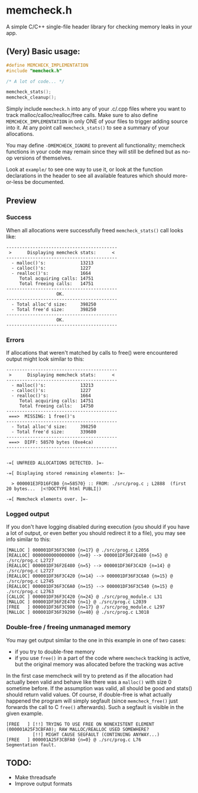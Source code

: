 # memcheck.h

A simple C/C++ single-file header library for checking memory leaks in your app.

## (Very) Basic usage:
```c
#define MEMCHECK_IMPLEMENTATION
#include "memcheck.h"

/* A lot of code... */

memcheck_stats();
memcheck_cleanup();
```

Simply include `memcheck.h` into any of your .c/.cpp files where you want to track
malloc/calloc/realloc/free calls. Make sure to also define `MEMCHECK_IMPLEMENTATION` in only ONE of your files to trigger adding source into it. At any point call `memcheck_stats()` to see a summary of your allocations.

You may define `-DMEMCHECK_IGNORE` to prevent all functionality; memcheck functions in your
code may remain since they will still be defined but as no-op versions of themselves.

Look at `example/` to see one way to use it, or look at the function declarations in the header to see all available features which should more-or-less be documented.

## Preview

### Success
When all allocations were successfully freed `memcheck_stats()` call looks like:
```
------------------------------------------
 >      Displaying memcheck stats:      <
------------------------------------------
  - malloc()'s:             13213
  - calloc()'s:             1227
  - realloc()'s:            1664
     Total acquiring calls: 14751
     Total freeing calls:   14751
------------------------------------------
                   OK.
------------------------------------------
  - Total alloc'd size:     398250
  - Total free'd size:      398250
------------------------------------------
                   OK.
------------------------------------------
```

### Errors
If allocations that weren't matched by calls to free() were encountered output might look similar to this:
```
------------------------------------------
 >      Displaying memcheck stats:      <
------------------------------------------
  - malloc()'s:             13213
  - calloc()'s:             1227
  - realloc()'s:            1664
     Total acquiring calls: 14751
     Total freeing calls:   14750
------------------------------------------
 ===>  MISSING: 1 free()'s
------------------------------------------
  - Total alloc'd size:     398250
  - Total free'd size:      339680
------------------------------------------
 ===>  DIFF: 58570 bytes (0xe4ca)
------------------------------------------


-=[ UNFREED ALLOCATIONS DETECTED. ]=-

-=[ Displaying stored remaining elements: ]=-

  > 000001E3FD16FCB0 {n=58570} :: FROM: ./src/prog.c ; L2888  (first 20 bytes...  |<!DOCTYPE html PUBLI|)

-=[ Memcheck elements over. ]=-
```

### Logged output
If you don't have logging disabled during execution (you should if you have a lot of output, or even better you should redirect it to a file), you may see info similar to this:
```
[MALLOC ] 000001DF36F3C980 {n=17} @ ./src/prog.c L2056
[REALLOC] 0000000000000000 {n=0} --> 000001DF36F2E480 {n=5} @ ./src/prog.c L2727
[REALLOC] 000001DF36F2E480 {n=5} --> 000001DF36F3C420 {n=14} @ ./src/prog.c L2727
[REALLOC] 000001DF36F3C420 {n=14} --> 000001DF36F3C6A0 {n=15} @ ./src/prog.c L2745
[REALLOC] 000001DF36F3C6A0 {n=15} --> 000001DF36F3C540 {n=15} @ ./src/prog.c L2763
[CALLOC ] 000001DF36F3C420 {n=24} @ ./src/prog_module.c L31
[MALLOC ] 000001DF36F2E470 {n=1} @ ./src/prog.c L2039
[FREE   ] 000001DF36F3C980 {n=17} @ ./src/prog_module.c L297
[MALLOC ] 000001DF36F39290 {n=40} @ ./src/prog.c L3018
```

### Double-free / freeing unmanaged memory
You may get output similar to the one in this example in one of two cases:
- if you try to double-free memory
- if you use `free()` in a part of the code where `memcheck` tracking is active, but the original memory was allocated before the tracking was active

In the first case memcheck will try to pretend as if the allocation had actually been valid and behave like there was a `malloc()` with size 0 sometime before. If the assumption was valid, all should be good and stats() should return valid values.
Of course, if double-free is what actually happened the program will simply segfault (since `memcheck_free()` just forwards the call to C `free()` afterwards). Such a segfault is visible in the given example.
```
[FREE   ] [!!] TRYING TO USE FREE ON NONEXISTENT ELEMENT (000001A25F3CBFA0); RAW MALLOC/REALLOC USED SOMEWHERE?
          [!!] MIGHT CAUSE SEGFAULT (CONTINUING ANYWAY...)
[FREE   ] 000001A25F3CBFA0 {n=0} @ ./src/prog.c L76
Segmentation fault.
```

## TODO:
- Make threadsafe
- Improve output formats